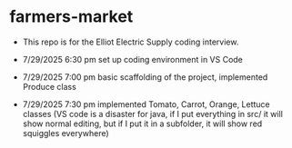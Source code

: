 # farmers-market

- This repo is for the Elliot Electric Supply coding interview.

- 7/29/2025 6:30 pm set up coding environment in VS Code
- 7/29/2025 7:00 pm basic scaffolding of the project, implemented Produce class
- 7/29/2025 7:30 pm implemented Tomato, Carrot, Orange, Lettuce classes (VS code is a disaster for java, if I put everything in src/ it will show normal editing, but if I put it in a subfolder, it will show red squiggles everywhere)